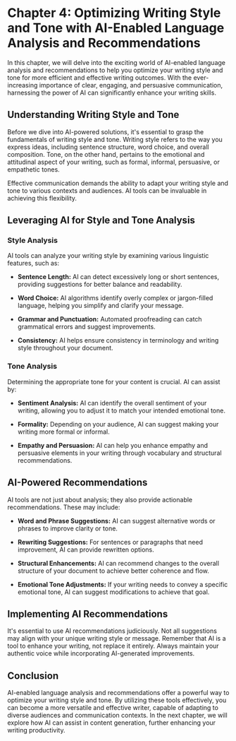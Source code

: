 Chapter 4: Optimizing Writing Style and Tone with AI-Enabled Language Analysis and Recommendations
==================================================================================================

In this chapter, we will delve into the exciting world of AI-enabled language analysis and recommendations to help you optimize your writing style and tone for more efficient and effective writing outcomes. With the ever-increasing importance of clear, engaging, and persuasive communication, harnessing the power of AI can significantly enhance your writing skills.

Understanding Writing Style and Tone
------------------------------------

Before we dive into AI-powered solutions, it's essential to grasp the fundamentals of writing style and tone. Writing style refers to the way you express ideas, including sentence structure, word choice, and overall composition. Tone, on the other hand, pertains to the emotional and attitudinal aspect of your writing, such as formal, informal, persuasive, or empathetic tones.

Effective communication demands the ability to adapt your writing style and tone to various contexts and audiences. AI tools can be invaluable in achieving this flexibility.

Leveraging AI for Style and Tone Analysis
-----------------------------------------

### Style Analysis

AI tools can analyze your writing style by examining various linguistic features, such as:

* **Sentence Length:** AI can detect excessively long or short sentences, providing suggestions for better balance and readability.

* **Word Choice:** AI algorithms identify overly complex or jargon-filled language, helping you simplify and clarify your message.

* **Grammar and Punctuation:** Automated proofreading can catch grammatical errors and suggest improvements.

* **Consistency:** AI helps ensure consistency in terminology and writing style throughout your document.

### Tone Analysis

Determining the appropriate tone for your content is crucial. AI can assist by:

* **Sentiment Analysis:** AI can identify the overall sentiment of your writing, allowing you to adjust it to match your intended emotional tone.

* **Formality:** Depending on your audience, AI can suggest making your writing more formal or informal.

* **Empathy and Persuasion:** AI can help you enhance empathy and persuasive elements in your writing through vocabulary and structural recommendations.

AI-Powered Recommendations
--------------------------

AI tools are not just about analysis; they also provide actionable recommendations. These may include:

* **Word and Phrase Suggestions:** AI can suggest alternative words or phrases to improve clarity or tone.

* **Rewriting Suggestions:** For sentences or paragraphs that need improvement, AI can provide rewritten options.

* **Structural Enhancements:** AI can recommend changes to the overall structure of your document to achieve better coherence and flow.

* **Emotional Tone Adjustments:** If your writing needs to convey a specific emotional tone, AI can suggest modifications to achieve that goal.

Implementing AI Recommendations
-------------------------------

It's essential to use AI recommendations judiciously. Not all suggestions may align with your unique writing style or message. Remember that AI is a tool to enhance your writing, not replace it entirely. Always maintain your authentic voice while incorporating AI-generated improvements.

Conclusion
----------

AI-enabled language analysis and recommendations offer a powerful way to optimize your writing style and tone. By utilizing these tools effectively, you can become a more versatile and effective writer, capable of adapting to diverse audiences and communication contexts. In the next chapter, we will explore how AI can assist in content generation, further enhancing your writing productivity.
